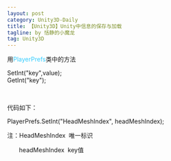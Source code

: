 ```yaml
---
layout: post
category: Unity3D-Daily
title: 【Unity3D】Unity中信息的保存与加载
tagline: by 恬静的小魔龙
tag: Unity3D
---
```


<p>用<span style="color:#33ccff;">PlayerPrefs</span>类中的方法</p>

<p>SetInt("key",value);<br />
GetInt("key");</p>

<p> </p>

<p>代码如下：</p>

<p>PlayerPrefs.SetInt("HeadMeshIndex", headMeshIndex);</p>

<p>注：HeadMeshIndex  唯一标识</p>

<p>       headMeshIndex  key值</p>